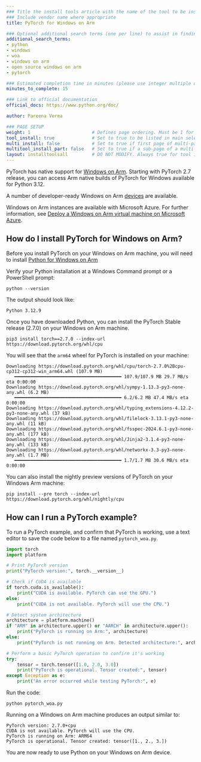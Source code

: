 ```yaml
---
### Title the install tools article with the name of the tool to be installed
### Include vendor name where appropriate
title: PyTorch for Windows on Arm

### Optional additional search terms (one per line) to assist in finding the article
additional_search_terms:
- python
- windows
- woa
- windows on arm
- open source windows on arm
- pytorch

### Estimated completion time in minutes (please use integer multiple of 5)
minutes_to_complete: 15

### Link to official documentation
official_docs: https://www.python.org/doc/

author: Pareena Verma

### PAGE SETUP
weight: 1                       # Defines page ordering. Must be 1 for first (or only) page.
tool_install: true              # Set to true to be listed in main selection page, else false
multi_install: false            # Set to true if first page of multi-page article, else false
multitool_install_part: false   # Set to true if a sub-page of a multi-page article, else false
layout: installtoolsall         # DO NOT MODIFY. Always true for tool install articles
---
```


PyTorch has native support for [Windows on Arm](https://learn.microsoft.com/en-us/windows/arm/overview). Starting with PyTorch 2.7 release, you can access Arm native builds of PyTorch for Windows available for Python 3.12. 

A number of developer-ready Windows on Arm [devices](/learning-paths/laptops-and-desktops/intro/find-hardware/) are available.

Windows on Arm instances are available with Microsoft Azure. For further information, see [Deploy a Windows on Arm virtual machine on Microsoft Azure](/learning-paths/cross-platform/woa_azure/).

## How do I install PyTorch for Windows on Arm?

Before you install PyTorch on your Windows on Arm machine, you will need to install [Python for Windows on Arm](/install-guides/py-woa)

Verify your Python installation at a Windows Command prompt or a PowerShell prompt:

```command
python --version
```
The output should look like:

```output
Python 3.12.9
```
Once you have downloaded Python, you can install the PyTorch Stable release (2.7.0) on your Windows on Arm machine. 

```command
pip3 install torch==2.7.0 --index-url https://download.pytorch.org/whl/cpu
```

You will see that the `arm64` wheel for PyTorch is installed on your machine:
```output
Downloading https://download.pytorch.org/whl/cpu/torch-2.7.0%2Bcpu-cp312-cp312-win_arm64.whl (107.9 MB)
   ━━━━━━━━━━━━━━━━━━━━━━━━━━━━━━━━━━━━━━━━ 107.9/107.9 MB 29.7 MB/s eta 0:00:00
Downloading https://download.pytorch.org/whl/sympy-1.13.3-py3-none-any.whl (6.2 MB)
   ━━━━━━━━━━━━━━━━━━━━━━━━━━━━━━━━━━━━━━━━ 6.2/6.2 MB 47.4 MB/s eta 0:00:00
Downloading https://download.pytorch.org/whl/typing_extensions-4.12.2-py3-none-any.whl (37 kB)
Downloading https://download.pytorch.org/whl/filelock-3.13.1-py3-none-any.whl (11 kB)
Downloading https://download.pytorch.org/whl/fsspec-2024.6.1-py3-none-any.whl (177 kB)
Downloading https://download.pytorch.org/whl/Jinja2-3.1.4-py3-none-any.whl (133 kB)
Downloading https://download.pytorch.org/whl/networkx-3.3-py3-none-any.whl (1.7 MB)
   ━━━━━━━━━━━━━━━━━━━━━━━━━━━━━━━━━━━━━━━━ 1.7/1.7 MB 30.6 MB/s eta 0:00:00
```

You can also install the nightly preview versions of PyTorch on your Windows Arm machine:

```command
pip install --pre torch --index-url https://download.pytorch.org/whl/nightly/cpu
```

## How can I run a PyTorch example?

To run a PyTorch example, and confirm that PyTorch is working, use a text editor to save the code below to a file named `pytorch_woa.py`.

```python
import torch
import platform

# Print PyTorch version
print("PyTorch version:", torch.__version__)

# Check if CUDA is available
if torch.cuda.is_available():
    print("CUDA is available. PyTorch can use the GPU.")
else:
    print("CUDA is not available. PyTorch will use the CPU.")

# Detect system architecture
architecture = platform.machine()
if "ARM" in architecture.upper() or "AARCH" in architecture.upper():
    print("PyTorch is running on Arm:", architecture)
else:
    print("PyTorch is not running on Arm. Detected architecture:", architecture)

# Perform a basic PyTorch operation to confirm it's working
try:
    tensor = torch.tensor([1.0, 2.0, 3.0])
    print("PyTorch is operational. Tensor created:", tensor)
except Exception as e:
    print("An error occurred while testing PyTorch:", e)
```
Run the code:

```console
python pytorch_woa.py
```
Running on a Windows on Arm machine produces an output similar to:

```output
PyTorch version: 2.7.0+cpu
CUDA is not available. PyTorch will use the CPU.
PyTorch is running on Arm: ARM64
PyTorch is operational. Tensor created: tensor([1., 2., 3.])
```
You are now ready to use Python on your Windows on Arm device. 
